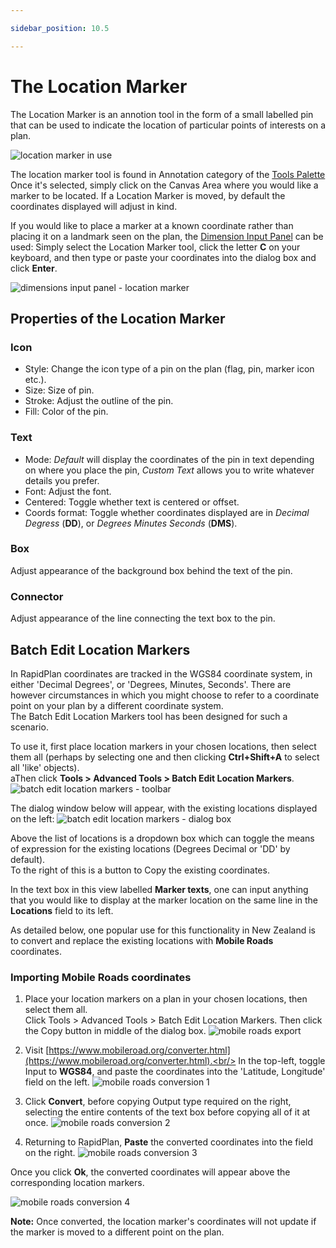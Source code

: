 ```yaml
---

sidebar_position: 10.5

---
```


# The Location Marker

The Location Marker is an annotion tool in the form of a small labelled pin that can be used to indicate the location of particular points of interests on a plan.

![location marker in use](./assets/location-marker2.png)

The location marker tool is found in Annotation category of the [Tools Palette](./assets/location-marker%20-%20small.png)
Once it's selected, simply click on the Canvas Area where you would like a marker to be located. If a Location Marker is moved, by default the coordinates displayed will adjust in kind.

If you would like to place a marker at a known coordinate rather than placing it on a landmark seen on the plan, the [Dimension Input Panel](/docs/rapidplan/object-properties-and-transformations/dimension-input-panel.md) can be used: Simply select the Location Marker tool, click the letter **C** on your keyboard, and then type or paste your coordinates into the dialog box and click **Enter**.

 ![dimensions input panel - location marker](./assets/location-marker-dim-input.png)

## Properties of the Location Marker

### Icon

- Style: Change the icon type of a pin on the plan (flag, pin, marker icon etc.).
- Size: Size of pin.
- Stroke: Adjust the outline of the pin.
- Fill: Color of the pin.

### Text

- Mode: *Default* will display the coordinates of the pin in text depending on where you place the pin, *Custom Text* allows you to write whatever details you prefer.
- Font: Adjust the font.
- Centered: Toggle whether text is centered or offset.
- Coords format: Toggle whether coordinates displayed are in *Decimal Degress* (**DD**), or *Degrees Minutes Seconds* (**DMS**).

### Box

Adjust appearance of the background box behind the text of the pin.

### Connector

Adjust appearance of the line connecting the text box to the pin.

## Batch Edit Location Markers

In RapidPlan coordinates are tracked in the WGS84 coordinate system, in either 'Decimal Degrees', or 'Degrees, Minutes, Seconds'. There are however circumstances in which you might choose to refer to a coordinate point on your plan by a different coordinate system.<br/> The Batch Edit Location Markers tool has been designed for such a scenario.

To use it, first place location markers in your chosen locations, then select them all (perhaps by selecting one and then clicking **Ctrl+Shift+A** to select all 'like' objects).<br/>aThen click **Tools > Advanced Tools > Batch Edit Location Markers**.
![batch edit location markers - toolbar](./assets/batch%20edit%20location%20markers%20-%20menu.png)

The dialog window below will appear, with the existing locations displayed on the left:
![batch edit location markers - dialog box](./assets/batch%20edit%20location%20markers%20-%20batch%20edit.png)

Above the list of locations is a dropdown box which can toggle the means of expression for the existing locations (Degrees Decimal or 'DD' by default).<br/>
To the right of this is a button to Copy the existing coordinates.

In the text box in this view labelled **Marker texts**, one can input anything that you would like to display at the marker location on the same line in the **Locations** field to its left.

As detailed below, one popular use for this functionality in New Zealand is to convert and replace the existing locations with **Mobile Roads** coordinates.

### Importing Mobile Roads coordinates

1. Place your location markers on a plan in your chosen locations, then select them all.<br/>
Click Tools > Advanced Tools > Batch Edit Location Markers. Then click the Copy button in middle of the dialog box.
![mobile roads export](./assets/mobile%20roads%20conversion%200.png)

2. Visit [https://www.mobileroad.org/converter.html](https://www.mobileroad.org/converter.html).<br/>
In the top-left, toggle Input to **WGS84**, and paste the coordinates into the 'Latitude, Longitude' field on the left.
![mobile roads conversion 1](./assets/mobile%20roads%20conversion%201.png)

3. Click **Convert**, before copying Output type required on the right, selecting the entire contents of the text box before copying all of it at once.
![mobile roads conversion 2](./assets/mobile%20roads%20conversion%202.png)

4. Returning to RapidPlan, **Paste** the converted coordinates into the field on the right.
![mobile roads conversion 3](./assets/mobile%20roads%20conversion%203.png)

Once you click **Ok**, the converted coordinates will appear above the corresponding location markers.

![mobile roads conversion 4](./assets/mobile%20roads%20conversion%204.png)

**Note:** Once converted, the location marker's coordinates will not update if the marker is moved to a different point on the plan.

